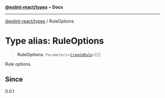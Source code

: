 [**@eslint-react/types**](../README.md) • **Docs**

***

[@eslint-react/types](../README.md) / RuleOptions

# Type alias: RuleOptions

> **RuleOptions**: `Parameters`\<[`CreateRule`](CreateRule.md)\>\[`1`\]

Rule options.

## Since

0.0.1
